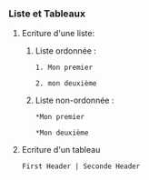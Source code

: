 ### Liste et Tableaux

1. Ecriture d'une liste:

	1. Liste ordonnée : 

		 `1. Mon premier`

		 `2. mon deuxième`

	1. Liste non-ordonnée :  

		`*Mon premier`

		`*Mon deuxième`

2. Ecriture d'un tableau

	`First Header | Seconde Header
	`
